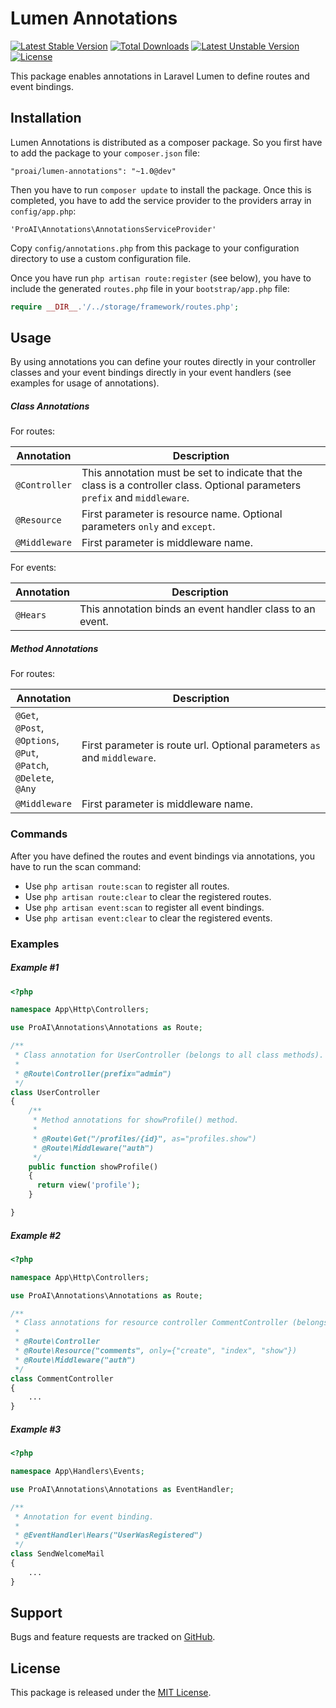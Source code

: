 # Lumen Annotations

[![Latest Stable Version](https://poser.pugx.org/proai/lumen-annotations/v/stable)](https://packagist.org/packages/proai/lumen-annotations) [![Total Downloads](https://poser.pugx.org/proai/lumen-annotations/downloads)](https://packagist.org/packages/proai/lumen-annotations) [![Latest Unstable Version](https://poser.pugx.org/proai/lumen-annotations/v/unstable)](https://packagist.org/packages/proai/lumen-annotations) [![License](https://poser.pugx.org/proai/lumen-annotations/license)](https://packagist.org/packages/proai/lumen-annotations)

This package enables annotations in Laravel Lumen to define routes and event bindings.

## Installation

Lumen Annotations is distributed as a composer package. So you first have to add the package to your `composer.json` file:

```
"proai/lumen-annotations": "~1.0@dev"
```

Then you have to run `composer update` to install the package. Once this is completed, you have to add the service provider to the providers array in `config/app.php`:

```
'ProAI\Annotations\AnnotationsServiceProvider'
```

Copy `config/annotations.php` from this package to your configuration directory to use a custom configuration file.

Once you have run `php artisan route:register` (see below), you have to include the generated `routes.php` file in your `bootstrap/app.php` file:

```php
require __DIR__.'/../storage/framework/routes.php';
```

## Usage

By using annotations you can define your routes directly in your controller classes and your event bindings directly in your event handlers (see examples for usage of annotations).

##### Class Annotations

For routes:

Annotation | Description
--- | ---
`@Controller` | This annotation must be set to indicate that the class is a controller class. Optional parameters `prefix` and `middleware`.
`@Resource` | First parameter is resource name. Optional parameters `only` and `except`.
`@Middleware` | First parameter is middleware name.

For events:

Annotation | Description
--- | ---
`@Hears` | This annotation binds an event handler class to an event.

##### Method Annotations

For routes:

Annotation | Description
--- | ---
`@Get`,<br>`@Post`,<br>`@Options`,<br>`@Put`,<br>`@Patch`,<br>`@Delete`,<br>`@Any` | First parameter is route url. Optional parameters `as` and `middleware`.
`@Middleware` | First parameter is middleware name.

### Commands

After you have defined the routes and event bindings via annotations, you have to run the scan command:

* Use `php artisan route:scan` to register all routes.
* Use `php artisan route:clear` to clear the registered routes.
* Use `php artisan event:scan` to register all event bindings.
* Use `php artisan event:clear` to clear the registered events.

### Examples

##### Example #1

```php
<?php

namespace App\Http\Controllers;

use ProAI\Annotations\Annotations as Route;

/**
 * Class annotation for UserController (belongs to all class methods).
 *
 * @Route\Controller(prefix="admin")
 */
class UserController
{
    /**
     * Method annotations for showProfile() method.
     *
     * @Route\Get("/profiles/{id}", as="profiles.show")
     * @Route\Middleware("auth")
     */
    public function showProfile()
    {
      return view('profile');
    }

}
```

##### Example #2

```php
<?php

namespace App\Http\Controllers;

use ProAI\Annotations\Annotations as Route;

/**
 * Class annotations for resource controller CommentController (belongs to all class methods).
 *
 * @Route\Controller
 * @Route\Resource("comments", only={"create", "index", "show"})
 * @Route\Middleware("auth")
 */
class CommentController
{
    ...
}
```

##### Example #3

```php
<?php

namespace App\Handlers\Events;

use ProAI\Annotations\Annotations as EventHandler;

/**
 * Annotation for event binding.
 *
 * @EventHandler\Hears("UserWasRegistered")
 */
class SendWelcomeMail
{
    ...
}
```

## Support

Bugs and feature requests are tracked on [GitHub](https://github.com/proai/lumen-annotations/issues).

## License

This package is released under the [MIT License](LICENSE).
